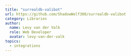 ```yaml
---
title: "surrealdb-valibot"
url: https://github.com/ShadowWolf308/surrealdb-valibot
category: Libraries
author:
  name: Levy van der Valk
  role: Web Developer
  avatar: levy-van-der-valk
topics:
  - integrations
---
```


